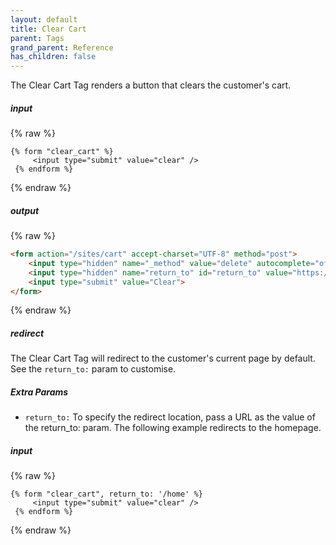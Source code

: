 ```yaml
---
layout: default
title: Clear Cart
parent: Tags
grand_parent: Reference
has_children: false
---
```


The Clear Cart Tag renders a button that clears the customer's cart. 

##### input
{% raw %}
```liquid
{% form "clear_cart" %}
	 <input type="submit" value="clear" />
 {% endform %}
```
{% endraw %}

##### output
{% raw %}
```html
<form action="/sites/cart" accept-charset="UTF-8" method="post">
    <input type="hidden" name="_method" value="delete" autocomplete="off">
    <input type="hidden" name="return_to" id="return_to" value="https://www.creator-website.com/book-tickets" autocomplete="off">
    <input type="submit" value="Clear">
</form>
```
{% endraw %}

##### redirect
The Clear Cart Tag will redirect to the customer's current page by default.
See the `return_to:` param to customise.

##### Extra Params
* `return_to:` To specify the redirect location, pass a URL as the value of the return_to: param.
The following example redirects to the homepage.

##### input
{% raw %}
```liquid
{% form "clear_cart", return_to: '/home' %}
	 <input type="submit" value="clear" />
 {% endform %}
```
{% endraw %}
